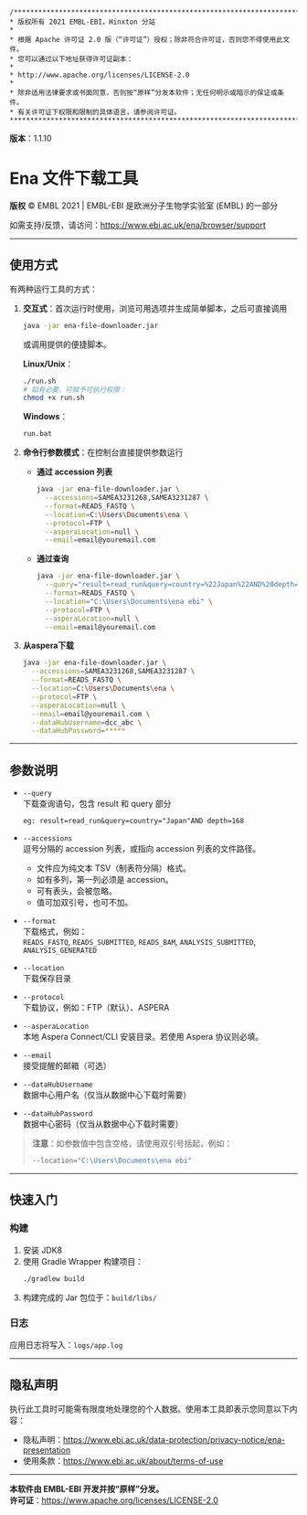 ```
/*******************************************************************************
* 版权所有 2021 EMBL-EBI，Hinxton 分站
*
* 根据 Apache 许可证 2.0 版（“许可证”）授权；除非符合许可证，否则您不得使用此文件。
* 您可以通过以下地址获得许可证副本：
*
* http://www.apache.org/licenses/LICENSE-2.0
*
* 除非适用法律要求或书面同意，否则按“原样”分发本软件；无任何明示或暗示的保证或条件。
* 有关许可证下权限和限制的具体语言，请参阅许可证。
*******************************************************************************
```

**版本**：1.1.10

# Ena 文件下载工具

**版权** © EMBL 2021 | EMBL-EBI 是欧洲分子生物学实验室 (EMBL) 的一部分

如需支持/反馈，请访问：https://www.ebi.ac.uk/ena/browser/support

---

## 使用方式

有两种运行工具的方式：

1. **交互式**：首次运行时使用，浏览可用选项并生成简单脚本，之后可直接调用  
   ```bash
   java -jar ena-file-downloader.jar
   ```  
   或调用提供的便捷脚本。

   **Linux/Unix**：
   ```bash
   ./run.sh
   # 如有必要，可赋予可执行权限：
   chmod +x run.sh
   ```

   **Windows**：
   ```bat
   run.bat
   ```

2. **命令行参数模式**：在控制台直接提供参数运行

   - **通过 accession 列表**  
     ```bash
     java -jar ena-file-downloader.jar \
       --accessions=SAMEA3231268,SAMEA3231287 \
       --format=READS_FASTQ \
       --location=C:\Users\Documents\ena \
       --protocol=FTP \
       --asperaLocation=null \
       --email=email@youremail.com
     ```

   - **通过查询**  
     ```bash
     java -jar ena-file-downloader.jar \
       --query="result=read_run&query=country=%22Japan%22AND%20depth=168" \
       --format=READS_FASTQ \
       --location="C:\Users\Documents\ena ebi" \
       --protocol=FTP \
       --asperaLocation=null \
       --email=email@youremail.com
     ```

3. **从aspera下载**  
   ```bash
   java -jar ena-file-downloader.jar \
     --accessions=SAMEA3231268,SAMEA3231287 \
     --format=READS_FASTQ \
     --location=C:\Users\Documents\ena \
     --protocol=FTP \
     --asperaLocation=null \
     --email=email@youremail.com \
     --dataHubUsername=dcc_abc \
     --dataHubPassword=*****
   ```

---

## 参数说明

- `--query`  
  下载查询语句，包含 result 和 query 部分  
  ```text
  eg: result=read_run&query=country="Japan"AND depth=168
  ```
- `--accessions`  
  逗号分隔的 accession 列表，或指向 accession 列表的文件路径。  
  - 文件应为纯文本 TSV（制表符分隔）格式。  
  - 如有多列，第一列必须是 accession。  
  - 可有表头，会被忽略。  
  - 值可加双引号，也可不加。

- `--format`  
  下载格式，例如：  
  `READS_FASTQ`, `READS_SUBMITTED`, `READS_BAM`, `ANALYSIS_SUBMITTED`, `ANALYSIS_GENERATED`

- `--location`  
  下载保存目录

- `--protocol`  
  下载协议，例如：FTP（默认）、ASPERA

- `--asperaLocation`  
  本地 Aspera Connect/CLI 安装目录。若使用 Aspera 协议则必填。

- `--email`  
  接受提醒的邮箱（可选）

- `--dataHubUsername`  
  数据中心用户名（仅当从数据中心下载时需要）

- `--dataHubPassword`  
  数据中心密码（仅当从数据中心下载时需要）

> **注意**：如参数值中包含空格，请使用双引号括起，例如：  
> ```bash
> --location="C:\Users\Documents\ena ebi"
> ```

---

## 快速入门

### 构建

1. 安装 JDK8  
2. 使用 Gradle Wrapper 构建项目：
   ```bash
   ./gradlew build
   ```
3. 构建完成的 Jar 包位于：`build/libs/`

### 日志

应用日志将写入：`logs/app.log`

---

## 隐私声明

执行此工具时可能需有限度地处理您的个人数据。使用本工具即表示您同意以下内容：  
- 隐私声明：https://www.ebi.ac.uk/data-protection/privacy-notice/ena-presentation  
- 使用条款：https://www.ebi.ac.uk/about/terms-of-use

---

**本软件由 EMBL-EBI 开发并按“原样”分发。**  
**许可证**：https://www.apache.org/licenses/LICENSE-2.0
